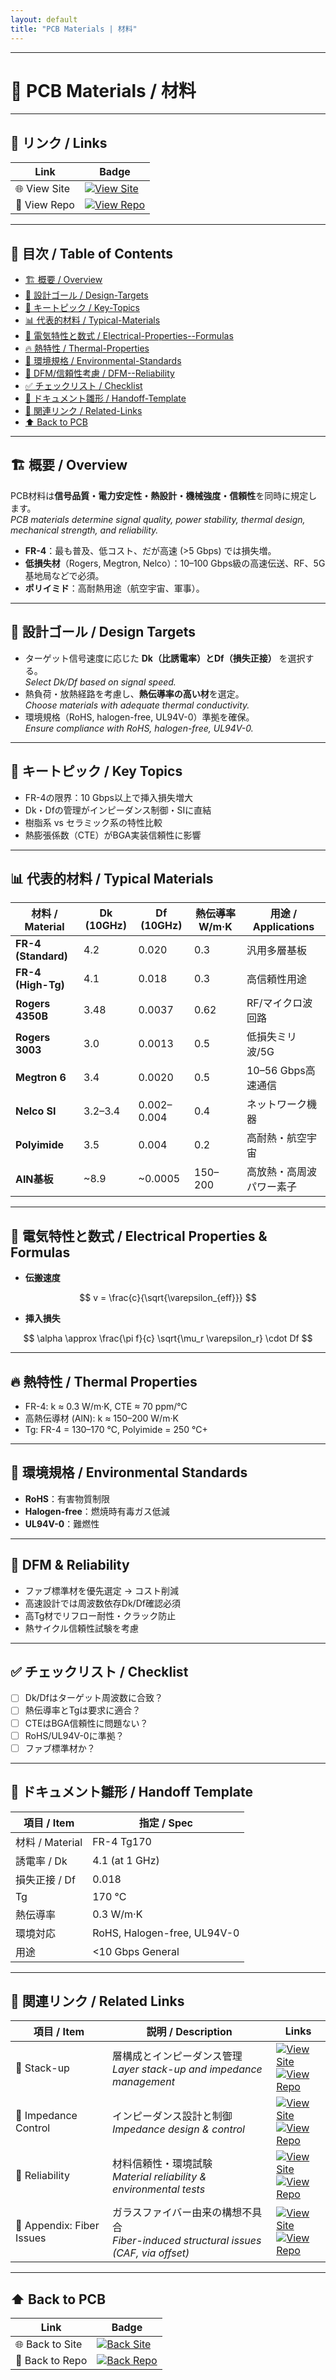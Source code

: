 ```yaml
---
layout: default
title: "PCB Materials | 材料"
---
```


---

# 🧪 PCB Materials / 材料

---

## 🔗 リンク / Links

| Link | Badge |
|---|---|
| 🌐 View Site | [![View Site](https://img.shields.io/badge/View-Site-brightgreen?logo=githubpages)](https://samizo-aitl.github.io/Edusemi-Plus/Assembly-Integration/PCB/materials) |
| 📂 View Repo | [![View Repo](https://img.shields.io/badge/View-Repo-blue?logo=github)](https://github.com/Samizo-AITL/Edusemi-Plus/blob/main/Assembly-Integration/PCB/materials.md) |

---

## 📑 目次 / Table of Contents
- [🏗 概要 / Overview](#-概要--overview)  
- [🎯 設計ゴール / Design-Targets](#-設計ゴール--design-targets)  
- [🔑 キートピック / Key-Topics](#-キートピック--key-topics)  
- [📊 代表的材料 / Typical-Materials](#-代表的材料--typical-materials)  
- [🧮 電気特性と数式 / Electrical-Properties--Formulas](#-電気特性と数式--electrical-properties--formulas)  
- [🔥 熱特性 / Thermal-Properties](#-熱特性--thermal-properties)  
- [🌱 環境規格 / Environmental-Standards](#-環境規格--environmental-standards)  
- [🧩 DFM/信頼性考慮 / DFM--Reliability](#-dfm信頼性考慮--dfm--reliability)  
- [✅ チェックリスト / Checklist](#-チェックリスト--checklist)  
- [🧭 ドキュメント雛形 / Handoff-Template](#-ドキュメント雛形--handoff-template)  
- [🔗 関連リンク / Related-Links](#-関連リンク--related-links)  
- [⬆️ Back to PCB](#️-back-to-pcb)  

---

## 🏗 概要 / Overview
PCB材料は**信号品質・電力安定性・熱設計・機械強度・信頼性**を同時に規定します。  
*PCB materials determine signal quality, power stability, thermal design, mechanical strength, and reliability.*

- **FR-4**：最も普及、低コスト、だが高速 (>5 Gbps) では損失増。  
- **低損失材**（Rogers, Megtron, Nelco）：10–100 Gbps級の高速伝送、RF、5G基地局などで必須。  
- **ポリイミド**：高耐熱用途（航空宇宙、軍事）。  

---

## 🎯 設計ゴール / Design Targets
- ターゲット信号速度に応じた **Dk（比誘電率）とDf（損失正接）** を選択する。  
  *Select Dk/Df based on signal speed.*  
- 熱負荷・放熱経路を考慮し、**熱伝導率の高い材**を選定。  
  *Choose materials with adequate thermal conductivity.*  
- 環境規格（RoHS, halogen-free, UL94V-0）準拠を確保。  
  *Ensure compliance with RoHS, halogen-free, UL94V-0.*  

---

## 🔑 キートピック / Key Topics
- FR-4の限界：10 Gbps以上で挿入損失増大  
- Dk・Dfの管理がインピーダンス制御・SIに直結  
- 樹脂系 vs セラミック系の特性比較  
- 熱膨張係数（CTE）がBGA実装信頼性に影響  

---

## 📊 代表的材料 / Typical Materials
| 材料 / Material | Dk (10GHz) | Df (10GHz) | 熱伝導率 W/m·K | 用途 / Applications |
|-----------------|-----------|------------|----------------|----------------------|
| **FR-4 (Standard)** | 4.2 | 0.020 | 0.3 | 汎用多層基板 |
| **FR-4 (High-Tg)** | 4.1 | 0.018 | 0.3 | 高信頼性用途 |
| **Rogers 4350B** | 3.48 | 0.0037 | 0.62 | RF/マイクロ波回路 |
| **Rogers 3003** | 3.0 | 0.0013 | 0.5 | 低損失ミリ波/5G |
| **Megtron 6** | 3.4 | 0.0020 | 0.5 | 10–56 Gbps高速通信 |
| **Nelco SI** | 3.2–3.4 | 0.002–0.004 | 0.4 | ネットワーク機器 |
| **Polyimide** | 3.5 | 0.004 | 0.2 | 高耐熱・航空宇宙 |
| **AlN基板** | ~8.9 | ~0.0005 | 150–200 | 高放熱・高周波パワー素子 |

---

## 🧮 電気特性と数式 / Electrical Properties & Formulas
- **伝搬速度**

$$
v = \frac{c}{\sqrt{\varepsilon_{eff}}}
$$

- **挿入損失**

$$
\alpha \approx \frac{\pi f}{c} \sqrt{\mu_r \varepsilon_r} \cdot Df
$$

---

## 🔥 熱特性 / Thermal Properties
- FR-4: k ≈ 0.3 W/m·K, CTE ≈ 70 ppm/°C  
- 高熱伝導材 (AlN): k ≈ 150–200 W/m·K  
- Tg: FR-4 = 130–170 °C, Polyimide = 250 °C+  

---

## 🌱 環境規格 / Environmental Standards
- **RoHS**：有害物質制限  
- **Halogen-free**：燃焼時有毒ガス低減  
- **UL94V-0**：難燃性  

---

## 🧩 DFM & Reliability
- ファブ標準材を優先選定 → コスト削減  
- 高速設計では周波数依存Dk/Df確認必須  
- 高Tg材でリフロー耐性・クラック防止  
- 熱サイクル信頼性試験を考慮  

---

## ✅ チェックリスト / Checklist
- [ ] Dk/Dfはターゲット周波数に合致？  
- [ ] 熱伝導率とTgは要求に適合？  
- [ ] CTEはBGA信頼性に問題ない？  
- [ ] RoHS/UL94V-0に準拠？  
- [ ] ファブ標準材か？  

---

## 🧭 ドキュメント雛形 / Handoff Template
| 項目 / Item | 指定 / Spec |
|---|---|
| 材料 / Material | FR-4 Tg170 |
| 誘電率 / Dk | 4.1 (at 1 GHz) |
| 損失正接 / Df | 0.018 |
| Tg | 170 °C |
| 熱伝導率 | 0.3 W/m·K |
| 環境対応 | RoHS, Halogen-free, UL94V-0 |
| 用途 | <10 Gbps General |

---

## 🔗 関連リンク / Related Links

| 項目 / Item | 説明 / Description | Links |
|-------------|-------------------|-------|
| 📖 Stack-up | 層構成とインピーダンス管理<br>*Layer stack-up and impedance management* | [![View Site](https://img.shields.io/badge/View-Site-brightgreen?style=for-the-badge&logo=githubpages)](./stackup.md)<br>[![View Repo](https://img.shields.io/badge/View-Repo-blue?style=for-the-badge&logo=github)](../PCB/stackup) |
| 📖 Impedance Control | インピーダンス設計と制御<br>*Impedance design & control* | [![View Site](https://img.shields.io/badge/View-Site-brightgreen?style=for-the-badge&logo=githubpages)](./impedance-control.md)<br>[![View Repo](https://img.shields.io/badge/View-Repo-blue?style=for-the-badge&logo=github)](../PCB/impedance-control) |
| 📖 Reliability | 材料信頼性・環境試験<br>*Material reliability & environmental tests* | [![View Site](https://img.shields.io/badge/View-Site-brightgreen?style=for-the-badge&logo=githubpages)](./reliability.md)<br>[![View Repo](https://img.shields.io/badge/View-Repo-blue?style=for-the-badge&logo=github)](../PCB/reliability) |
| 📖 Appendix: Fiber Issues | ガラスファイバー由来の構想不具合<br>*Fiber-induced structural issues (CAF, via offset)* | [![View Site](https://img.shields.io/badge/View-Site-brightgreen?style=for-the-badge&logo=githubpages)](./Appendix-Fiber-Issues.md)<br>[![View Repo](https://img.shields.io/badge/View-Repo-blue?style=for-the-badge&logo=github)](../PCB/Appendix-Fiber-Issues.md) |

---

## ⬆️ Back to PCB

| Link | Badge |
|---|---|
| 🌐 Back to Site | [![Back Site](https://img.shields.io/badge/⬆️%20Back-Site-brightgreen?style=for-the-badge&logo=githubpages)](https://samizo-aitl.github.io/Edusemi-Plus/Assembly-Integration/PCB/) |
| 📂 Back to Repo | [![Back Repo](https://img.shields.io/badge/⬆️%20Back-Repo-blue?style=for-the-badge&logo=github)](https://github.com/Samizo-AITL/Edusemi-Plus/tree/main/Assembly-Integration/PCB) |
